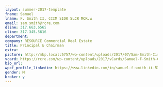 ```yaml
---
layout: summer-2017-template 
fname: Samuel
lname: F. Smith II, CCIM SIOR SLCR MCR.w
email: sam.smith@rcre.com
dline: 317.663.6565
cline: 317.345.5616
department: 
company: RESOURCE Commercial Real Estate
title: Principal & Chairman
extra: 
picture: http://mbp.local:5757/wp-content/uploads/2017/07/Sam-Smith-Circle-Colorx600.jpg
vcard: https://rcre.com/wp-content/uploads/2017/vCards/Samuel-F-Smith-CCIM-SIOR-SLCR-MCR-w-II.vcf
bio_url: 
wpcf_profile_linkedin: https://www.linkedin.com/in/samuel-f-smith-ii-5372159/
gender: M
broker: y
---
```

